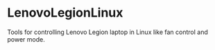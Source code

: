 # LenovoLegionLinux
Tools for controlling Lenovo Legion laptop in Linux like fan control and power mode.
